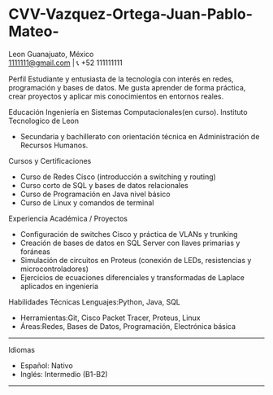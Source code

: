 # CVV-Vazquez-Ortega-Juan-Pablo-Mateo-

Leon Guanajuato, México  
1111111@gmail.com | 📞 +52 111111111  



 Perfil
Estudiante y entusiasta de la tecnología con interés en redes, programación y bases de datos. 
Me gusta aprender de forma práctica, crear proyectos y aplicar mis conocimientos en entornos reales.  


 Educación
Ingeniería en Sistemas Computacionales(en curso). Instituto Tecnologico de Leon
- Secundaria y bachillerato con orientación técnica en Administración de Recursos Humanos.   

 Cursos y Certificaciones
- Curso de Redes Cisco (introducción a switching y routing)  
- Curso corto de SQL y bases de datos relacionales
- Curso de Programación en Java nivel básico  
- Curso de Linux y comandos de terminal 



Experiencia Académica / Proyectos
- Configuración de switches Cisco y práctica de VLANs y trunking
- Creación de bases de datos en SQL Server con llaves primarias y foráneas  
- Simulación de circuitos en Proteus (conexión de LEDs, resistencias y microcontroladores)  
- Ejercicios de ecuaciones diferenciales y transformadas de Laplace aplicados en ingeniería  



Habilidades Técnicas
Lenguajes:Python, Java, SQL  
- Herramientas:Git, Cisco Packet Tracer, Proteus, Linux  
- Áreas:Redes, Bases de Datos, Programación, Electrónica básica  

---

Idiomas
- Español: Nativo  
- Inglés: Intermedio (B1-B2)  

---
